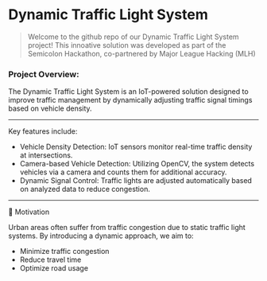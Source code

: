 # Dynamic Traffic Light System
> Welcome to the github repo of our Dynamic Traffic Light System project!
> This innoative solution was developed as part of the Semicolon Hackathon, co-partnered by Major League Hacking (MLH)

### Project Overview:
The Dynamic Traffic Light System is an IoT-powered solution designed to improve traffic management by dynamically adjusting traffic signal timings based on vehicle density.

-------
Key features include:
- Vehicle Density Detection: IoT sensors monitor real-time traffic density at intersections.
- Camera-based Vehicle Detection: Utilizing OpenCV, the system detects vehicles via a camera and counts them for additional accuracy.
- Dynamic Signal Control: Traffic lights are adjusted automatically based on analyzed data to reduce congestion.

------

🌟 Motivation

Urban areas often suffer from traffic congestion due to static traffic light systems. By introducing a dynamic approach, we aim to:
- Minimize traffic congestion
- Reduce travel time
- Optimize road usage
